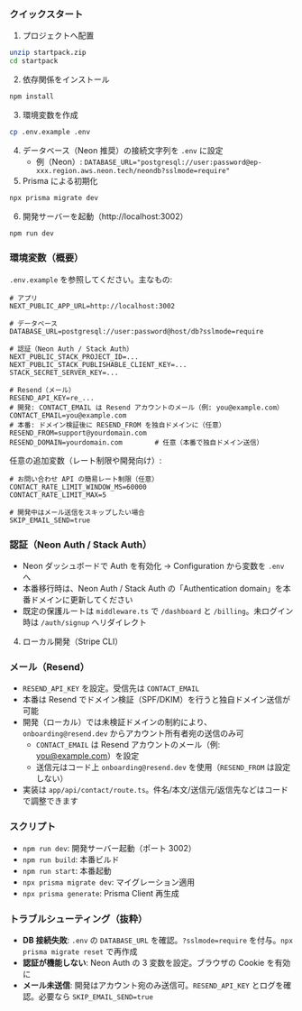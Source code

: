 
### クイックスタート

1. プロジェクトへ配置

```bash
unzip startpack.zip
cd startpack
```

2. 依存関係をインストール

```bash
npm install
```

3. 環境変数を作成

```bash
cp .env.example .env
```

4. データベース（Neon 推奨）の接続文字列を `.env` に設定
   - 例（Neon）: `DATABASE_URL="postgresql://user:password@ep-xxx.region.aws.neon.tech/neondb?sslmode=require"`
5. Prisma による初期化

```bash
npx prisma migrate dev
```

6. 開発サーバーを起動（http://localhost:3002）

```bash
npm run dev
```

### 環境変数（概要）

`.env.example` を参照してください。主なもの:

```env
# アプリ
NEXT_PUBLIC_APP_URL=http://localhost:3002

# データベース
DATABASE_URL=postgresql://user:password@host/db?sslmode=require

# 認証（Neon Auth / Stack Auth）
NEXT_PUBLIC_STACK_PROJECT_ID=...
NEXT_PUBLIC_STACK_PUBLISHABLE_CLIENT_KEY=...
STACK_SECRET_SERVER_KEY=...

# Resend（メール）
RESEND_API_KEY=re_...
# 開発: CONTACT_EMAIL は Resend アカウントのメール（例: you@example.com）
CONTACT_EMAIL=you@example.com
# 本番: ドメイン検証後に RESEND_FROM を独自ドメインに（任意）
RESEND_FROM=support@yourdomain.com
RESEND_DOMAIN=yourdomain.com        # 任意（本番で独自ドメイン送信）
```

任意の追加変数（レート制限や開発向け）:

```env
# お問い合わせ API の簡易レート制限（任意）
CONTACT_RATE_LIMIT_WINDOW_MS=60000
CONTACT_RATE_LIMIT_MAX=5

# 開発中はメール送信をスキップしたい場合
SKIP_EMAIL_SEND=true
```

### 認証（Neon Auth / Stack Auth）

- Neon ダッシュボードで Auth を有効化 → Configuration から変数を `.env` へ
- 本番移行時は、Neon Auth / Stack Auth の「Authentication domain」を本番ドメインに更新してください
- 既定の保護ルートは `middleware.ts` で `/dashboard` と `/billing`。未ログイン時は `/auth/signup` へリダイレクト

4. ローカル開発（Stripe CLI）


### メール（Resend）

- `RESEND_API_KEY` を設定。受信先は `CONTACT_EMAIL`
- 本番は Resend でドメイン検証（SPF/DKIM）を行うと独自ドメイン送信が可能
- 開発（ローカル）では未検証ドメインの制約により、`onboarding@resend.dev` からアカウント所有者宛の送信のみ可
  - `CONTACT_EMAIL` は Resend アカウントのメール（例: you@example.com）を設定
  - 送信元はコード上 `onboarding@resend.dev` を使用（`RESEND_FROM` は設定しない）
- 実装は `app/api/contact/route.ts`。件名/本文/送信元/返信先などはコードで調整できます

### スクリプト

- `npm run dev`: 開発サーバー起動（ポート 3002）
- `npm run build`: 本番ビルド
- `npm run start`: 本番起動
- `npx prisma migrate dev`: マイグレーション適用
- `npx prisma generate`: Prisma Client 再生成

### トラブルシューティング（抜粋）

- **DB 接続失敗**: `.env` の `DATABASE_URL` を確認。`?sslmode=require` を付与。`npx prisma migrate reset` で再作成
- **認証が機能しない**: Neon Auth の 3 変数を設定。ブラウザの Cookie を有効に
- **メール未送信**: 開発はアカウント宛のみ送信可。`RESEND_API_KEY` とログを確認。必要なら `SKIP_EMAIL_SEND=true`
